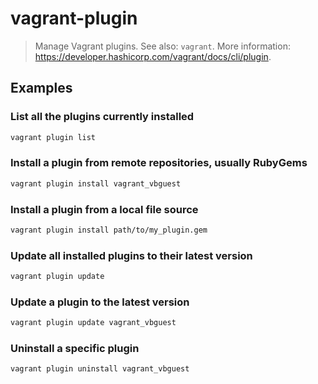 # vagrant-plugin

> Manage Vagrant plugins. See also: `vagrant`. More information: <https://developer.hashicorp.com/vagrant/docs/cli/plugin>.

## Examples

### List all the plugins currently installed

```bash
vagrant plugin list
```

### Install a plugin from remote repositories, usually RubyGems

```bash
vagrant plugin install vagrant_vbguest
```

### Install a plugin from a local file source

```bash
vagrant plugin install path/to/my_plugin.gem
```

### Update all installed plugins to their latest version

```bash
vagrant plugin update
```

### Update a plugin to the latest version

```bash
vagrant plugin update vagrant_vbguest
```

### Uninstall a specific plugin

```bash
vagrant plugin uninstall vagrant_vbguest
```
